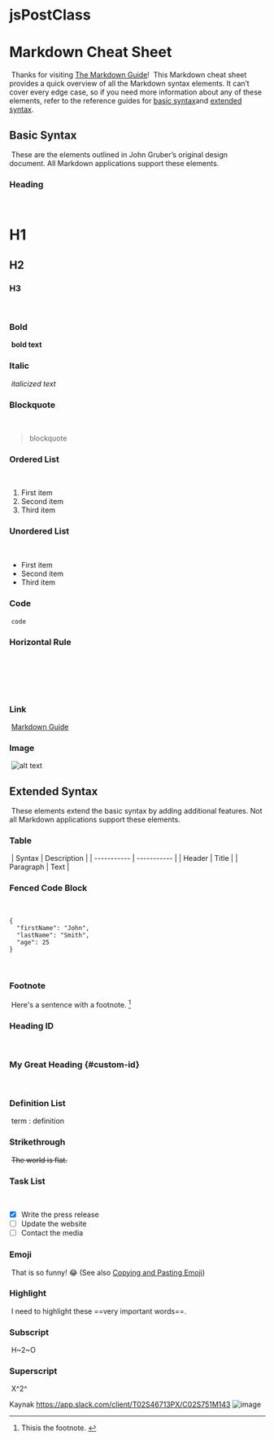 # jsPostClass

# Markdown Cheat Sheet
​
Thanks for visiting [The Markdown Guide](https://www.markdownguide.org)!
​
This Markdown cheat sheet provides a quick overview of all the Markdown syntax elements. It can’t cover every edge case, so if you need more information about any of these elements, refer to the reference guides for [basic syntax](https://www.markdownguide.org/basic-syntax)and [extended syntax](https://www.markdownguide.org/extended-syntax).
​
## Basic Syntax
​
These are the elements outlined in John Gruber’s original design document. All Markdown applications support these elements.
​
### Heading
​
# H1
## H2
### H3
​
### Bold
​
**bold text**
​
### Italic
​
*italicized text*
​
### Blockquote
​
> blockquote
​
### Ordered List
​
1. First item
2. Second item
3. Third item
​
### Unordered List
​
- First item
- Second item
- Third item
​
### Code
​
`code`
​
### Horizontal Rule
​
---
​
### Link
​
[Markdown Guide](https://www.markdownguide.org)
​
### Image
​
![alt text](https://www.markdownguide.org/assets/images/tux.png)
​
## Extended Syntax
​
These elements extend the basic syntax by adding additional features. Not all Markdown applications support these elements.
​
### Table
​
| Syntax | Description |
| ----------- | ----------- |
| Header | Title |
| Paragraph | Text |
​
### Fenced Code Block
​
```
{
  "firstName": "John",
  "lastName": "Smith",
  "age": 25
}
```
​
### Footnote
​
Here's a sentence with a footnote. [^1]
​
[^1]:Thisis the footnote.
​
### Heading ID
​
### My Great Heading {#custom-id}
​
### Definition List
​
term
: definition
​
### Strikethrough
​
~~The world is flat.~~
​
### Task List
​
- [x] Write the press release
- [ ] Update the website
- [ ] Contact the media
​
### Emoji
​
That is so funny! :joy:
​
(See also [Copying and Pasting Emoji](https://www.markdownguide.org/extended-syntax/#copying-and-pasting-emoji))
​
### Highlight
​
I need to highlight these ==very important words==.
​
### Subscript
​
H~2~O
​
### Superscript
​
X^2^

Kaynak <https://app.slack.com/client/T02S46713PX/C02S751M143> 
![image](https://github.com/kaplanh/jsPostClass/assets/101884444/e89fa2be-0030-45e4-836a-4b2c149b03b4)
